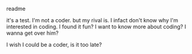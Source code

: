 readme

it's a test.
I'm not a coder. but my rival is.
I infact don't know why I'm interested in coding. I found it fun? I want to know more about coding? I wanna get over him?

I wish I could be a coder, is it too late?
